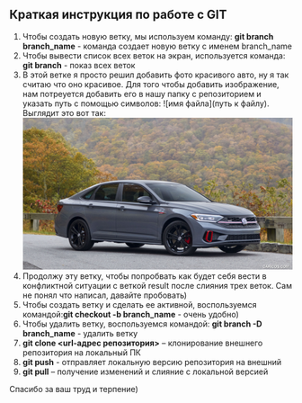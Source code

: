 ## Краткая инструкция по работе с GIT ##  
1. Чтобы создать новую ветку, мы используем команду:
**git branch branch_name** - команда создает новую ветку с именем branch_name  
2. Чтобы вывести список всех веток на экран, используется команда:
**git branch** - показ всех веток  
3. В этой ветке я просто решил добавить фото красивого авто, ну я так считаю что оно красивое. Для того чтобы добавить изображение, нам потреуется добавить его в нашу папку с репозиторием и указать путь с помощью символов: ![имя файла](путь к файлу). Выглядит это вот так:  
![VW jeatta GLI 2022](auto.jpg)
4. Продолжу эту ветку, чтобы попробвать как будет себя вести в конфликтной ситуации с веткой result после слияния трех веток. Сам не понял что написал, давайте пробовать)  
5. Чтобы создать ветку и сделать ее активной, воспользуемся командой:**git checkout -b branch_name** - очень удобно)  
6. Чтобы удалить ветку, воспользуемся командой:
**git branch -D branch_name** - удалить ветку  
7. **git clone <url-адрес репозитория>** – клонирование внешнего репозитория на  локальный ПК  
8. **git push** - отправляет локальную версию репозитория на внешний  
9. **git pull** – получение изменений и слияние с локальной версией

Спасибо за ваш труд и терпение) 